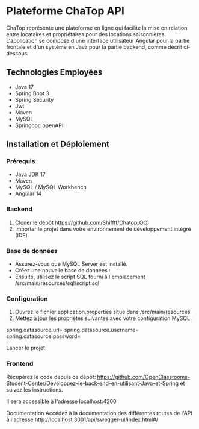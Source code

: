 # Plateforme ChaTop API
ChaTop représente une plateforme en ligne qui facilite la mise en relation entre locataires et propriétaires pour des locations saisonnières. L'application se compose d'une interface utilisateur Angular pour la partie frontale et d'un système en Java pour la partie backend, comme décrit ci-dessous.

## Technologies Employées
- Java 17
- Spring Boot 3
- Spring Security
- Jwt
- Maven
- MySQL 
- Springdoc openAPI

## Installation et Déploiement
### Prérequis
- Java JDK 17
- Maven
- MySQL / MySQL Workbench
- Angular 14

### Backend
1. Cloner le dépôt https://github.com/Shiffff/Chatop_OC)
2. Importer le projet dans votre environnement de développement intégré (IDE).

### Base de données
- Assurez-vous que MySQL Server est installé.
- Créez une nouvelle base de données :
- Ensuite, utilisez le script SQL fourni à l'emplacement /src/main/resources/sql/script.sql

### Configuration
1. Ouvrez le fichier application.properties situé dans /src/main/resources
2. Mettez à jour les propriétés suivantes avec votre configuration MySQL :

spring.datasource.url=
spring.datasource.username=
spring.datasource.password=


Lancer le projet

### Frontend
Récupérez le code depuis ce dépôt:
https://github.com/OpenClassrooms-Student-Center/Developpez-le-back-end-en-utilisant-Java-et-Spring
et suivez les instructions.


Il sera accessible à l'adresse localhost:4200

Documentation
Accédez à la documentation des différentes routes de l'API à l'adresse http://localhost:3001/api/swagger-ui/index.html#/
